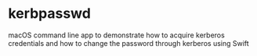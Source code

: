 # kerbpasswd

macOS command line app to demonstrate how to acquire kerberos credentials and how to change the password through kerberos using Swift
